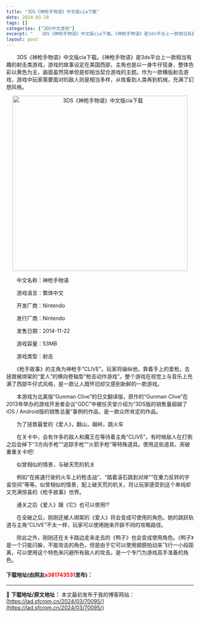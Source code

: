 ```yaml
---
title: "3DS《神枪手物语》中文版cia下载"
date: 2024-03-28
tags: []
categories: ["3DS中文游戏"]
excerpt: "　　3DS《神枪手物语》中文版cia下载。《神枪手物语》是3ds平台上一款相当有趣的射击类游戏，游戏的故事设定在美国西部，主角也是以一身牛仔现身，整体色彩以黄色为主，画面虽然简单但是却相当契合游戏的主题。作为一款横版射击游戏，游戏中玩家需要面对的敌人则是相当多样，从牲畜到人类再到机械，充满了幻想风格&hellip;"
layout: post
---
```


 <p>　　3DS《神枪手物语》中文版cia下载。《神枪手物语》是3ds平台上一款相当有趣的射击类游戏，游戏的故事设定在美国西部，主角也是以一身牛仔现身，整体色彩以黄色为主，画面虽然简单但是却相当契合游戏的主题。作为一款横版射击游戏，游戏中玩家需要面对的敌人则是相当多样，从牲畜到人类再到机械，充满了幻想风格。</p> <p align="center"><img align="" border="0" src="https://lad.sfcrom.cn/wp-content/uploads/2024/03/20240328_660548f59f3ee.png" width="470" alt="3DS《神枪手物语》中文版cia下载" /></p> <p>　　中文名称：神枪手物语</p> <p>　　游戏语言：繁体中文</p> <p>　　开发厂商：Nintendo</p> <p>　　发行厂商：Nintendo</p> <p>　　发售日期：2014-11-22</p> <p>　　游戏容量：53MB</p> <p>　　游戏类型：射击</p> <p>　　《枪手故事》的主角为神枪手&ldquo;CLIVE&rdquo;。玩家将操纵他，靠着手上的爱枪，去拯救被绑架的&ldquo;爱人&rdquo;的横向卷轴型&ldquo;枪击动作游戏&rdquo;。整个游戏在视觉上与音乐上充满了西部牛仔式风格，是一款让人既怀旧却又感到新鲜的一款游戏。</p> <p>　　本游戏为北美版&ldquo;Gunman Clive&rdquo;的日文翻译版，原作的&ldquo;Gunman Clive&rdquo;在2013年举办的游戏开发者会议&ldquo;GDC&rdquo;中被任天堂介绍为&ldquo;3DS版的销售量超越了iOS / Android版的销售总量&rdquo;事例的作品，是一款众所肯定的作品。</p> <p>　　为了拯救最爱的《爱人》，翻山，越岭，跳火车</p> <p>　　在关卡中，会有许多的敌人和魔王在等待着主角&ldquo;CLIVE&rdquo;。有时候敌人在打倒之后会掉下&ldquo;3方向手枪&rdquo;&ldquo;追踪手枪&rdquo;&ldquo;火箭手枪&rdquo;等特殊道具。使用这些道具，突破重重关卡吧!</p> <p>　　似曾相似的情景，与破天荒的机关</p> <p>　　例如&ldquo;在疾速行驶的火车上的枪击战&rdquo;、&ldquo;踏着滚石跳到对岸&rdquo;&ldquo;在重力反转的宇宙空间&rdquo;等等。似曾相似的情景，配上破天荒的机关，将让玩家感受到这个单纯却又充满惊喜的《枪手故事》世界。</p> <p>　　通关之后《爱人》跟《它》也可以使用!?</p> <p>　　在全破之后，刚刚还被人绑架的《爱人》将会变成可使用的角色。她的跳跃轨道与主角&ldquo;CLIVE&rdquo;不太一样，玩家可以使用她来开辟不同的攻略路径。</p> <p>　　除此之外，刚刚还在关卡路边走来走去的《鸭子》也会变成使用角色。《鸭子》是一个只能闪躲，不能攻击的角色，但是由于它可以使用翅膀拍动来飞行一小段距离，可以使用这个特色来闪避所有敌人的攻击。是一个专门为游戏高手准备的角色。</p> <p><h4>下载地址(由网友<font color="red">a381743531</font>发布)：</h4></p> 

---
📖 **下载地址/原文地址：** 本文最初发布于我的博客网站：[https://lad.sfcrom.cn/2024/03/70095/](https://lad.sfcrom.cn/2024/03/70095/)
